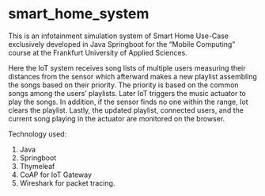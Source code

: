 # smart_home_system
This is an infotainment simulation system of Smart Home Use-Case exclusively developed in Java Springboot for the “Mobile Computing” course 
at the Frankfurt University of Applied Sciences. 

Here the IoT system receives song lists of multiple users measuring their distances from the sensor which afterward makes a new 
playlist assembling the songs based on their priority. The priority is based on the common songs among the users’ playlists. 
Later IoT triggers the music actuator to play the songs. In addition, if the sensor finds no one within the range, 
Iot clears the playlist. Lastly, the updated playlist, connected users, and the current song playing in the actuator are monitored on the browser. 

Technology used:
1. Java
2. Springboot
3. Thymeleaf
4. CoAP for IoT Gateway
5. Wireshark for packet tracing.

